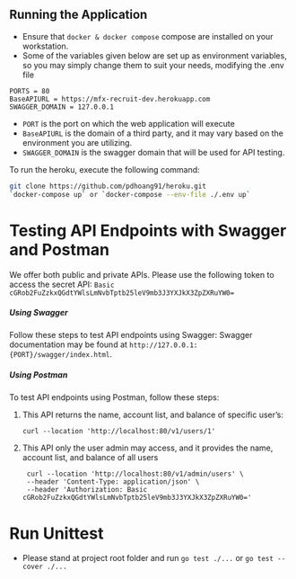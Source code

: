 ## Running the Application
- Ensure that `docker & docker compose` compose are installed on your workstation.
- Some of the variables given below are set up as environment variables, so you may simply change them to suit your needs, modifying the .env file
```
PORTS = 80
BaseAPIURL = https://mfx-recruit-dev.herokuapp.com
SWAGGER_DOMAIN = 127.0.0.1
```
- `PORT` is the port on which the web application will execute
- `BaseAPIURL` is the domain of a third party, and it may vary based on the environment you are utilizing.
- `SWAGGER_DOMAIN` is the swagger domain that will be used for API testing.

To run the heroku, execute the following command:
```sh
git clone https://github.com/pdhoang91/heroku.git
`docker-compose up` or `docker-compose --env-file ./.env up`
```
# Testing API Endpoints with Swagger and Postman
We offer both public and private APIs. Please use the following token to access the secret API:
`Basic cGRob2FuZzkxQGdtYWlsLmNvbTptb25leV9mb3J3YXJkX3ZpZXRuYW0=`

##### Using Swagger
Follow these steps to test API endpoints using Swagger:
Swagger documentation may be found at `http://127.0.0.1:{PORT}/swagger/index.html`.

#####  Using Postman
To test API endpoints using Postman, follow these steps:

1. This API returns the name, account list, and balance of specific user’s:

   ```shell
   curl --location 'http://localhost:80/v1/users/1'
   
2. This API only the user admin may access, and it provides the name, account list, and balance of all users

   ```shell
    curl --location 'http://localhost:80/v1/admin/users' \
    --header 'Content-Type: application/json' \
    --header 'Authorization: Basic cGRob2FuZzkxQGdtYWlsLmNvbTptb25leV9mb3J3YXJkX3ZpZXRuYW0='
   
# Run Unittest
- Please stand at project root folder and run `go test ./...` or `go test --cover ./...`